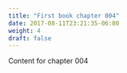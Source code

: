```yaml
---
title: "First book chapter 004"
date: 2017-08-11T23:21:35-06:00
weight: 4
draft: false
---
```

Content for chapter 004
